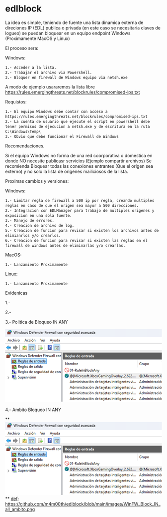 # edlblock

La idea es simple, teniendo de fuente una lista dinamica externa de direciones IP (EDL) 
publica o privada (en este caso se necesitaria claves de logueo) se puedan bloquear en 
un equipo endpoint Windows (Proximamente MacOS y Linux)

El proceso sera:

Windows:

    1.- Acceder a la lista.
    2.- Trabajar el archivo via Powershell.
    3.- Bloquer en firewall de Windows equipo via netsh.exe

A modo de ejemplo usararemos la lista libre
https://rules.emergingthreats.net/blockrules/compromised-ips.txt

Requistos:

    1.- El equipo Windows debe contar con acceso a https://rules.emergingthreats.net/blockrules/compromised-ips.txt
    2.- La cuenta de usuario que ejecute el script en powershell debe tener permisos de ejecucion a netsh.exe y de escritura en la ruta C:\Windows\Temp\
    3.- Obvio que debe funcionar el Firewall de Windows 

Recomendaciones.

Si el equipo Windows no forma de una red coorporativa o domestica en donde NO necesite publicasr servicios (Ejemplo compartir archivos)
Se recomienda Bloquear todas las conexiones entrantes (Que el origen sea externo) y no solo la lista de origenes mailiciosos de la lista.

Proximas cambios y versiones:

Windows:

    1.- Limitar regla de firewall a 500 ip por regla, creando multiples reglas en caso de que el origen sea mayor a 500 direcciones.
    2.- Integracion con EDLManager para trabajo de multiples origenes y exposicion en una sola fuente.
    3.- Manejo de errores.
    4.- Creacion de archivo de log.
    5.- Creacion de funcion para revisar si existen los archivos antes de elimianrlos y/o crearlos.
    6.- Creacion de funcion para revisar si existen las reglas en el firewall de windows antes de eliminarlas y/o crearlas.

MacOS:

    1.- Lanzamiento Proximamente

Linux:

    1.- Lanzamiento Proximamente

Evidenicas

1.-

2.-

3.- Politica de Bloqueo IN ANY

![m4m00th/edlblock/images/WinFW_Block_IN_all.png][def]

[def]: https://github.com/m4m00th/edlblock/blob/main/images/WinFW_Block_IN_all.png

4.- Ambito Bloqueo IN ANY


**![m4m00th/edlblock/images/WinFW_Block_IN_all_ambito.png][def]
**
[def]: https://github.com/m4m00th/edlblock/blob/main/images/WinFW_Block_IN_all_ambito.png